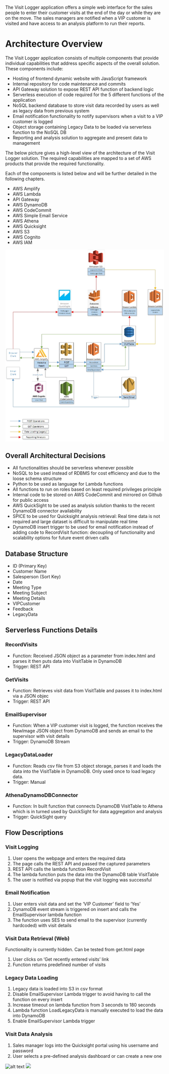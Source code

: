
The Visit Logger application offers a simple web interface for the sales people to enter their customer visits at the end of the day or while they are on the move. 
The sales managers are notified when a VIP customer is visited and have access to an analysis platform to run their reports.


# Architecture Overview

The Visit Logger application consists of multiple components that provide individual capabilities that address specific aspects of the overall solution. These components include:

-	Hosting of frontend dynamic website with JavaScript framework
-	Internal repository for code maintenance and commits
-	API Gateway solution to expose REST API function of backend logic
-	Serverless execution of code required for the 5 different functions of the application
-	NoSQL backend database to store visit data recorded by users as well as legacy data from previous system
-	Email notification functionality to notify supervisors when a visit to a VIP customer is logged
-	Object storage containing Legacy Data to be loaded via serverless function to the NoSQL DB
-	Reporting and analysis solution to aggregate and present data to management

The below picture gives a high-level view of the architecture of the Visit Logger solution. The required capabilities are mapped to a set of AWS products that provide the required functionality.

Each of the components is listed below and will be further detailed in the following chapters.

- AWS Amplify	
- AWS Lambda 	
- API Gateway	
- AWS DynamoDB	
- AWS CodeCommit	
- AWS Simple Email Service	
- AWS Athena	
- AWS Quicksight	
- AWS S3	
- AWS Cognito	
- AWS IAM	

![alt text](https://github.com/gaccad/VisitLogger/blob/main/Overall%20Architecture.jpg)


## Overall Architectural Decisions

-	All functionalities should be serverless whenever possible 
-	NoSQL to be used instead of RDBMS for cost efficiency and due to the loose schema structure
-	Python to be used as language for Lambda functions
-	All functions to run on roles based on least required privileges principle
-	Internal code to be stored on AWS CodeCommit and mirrored on Github for public access
-	AWS QuickSight to be used as analysis solution thanks to the recent DynamoDB connector availability
-	SPICE to be used for Quicksight analysis retrieval: Real time data is not required and large dataset is difficult to manipulate real time
-	DynamoDB insert trigger to be used for email notification instead of adding code to RecordVisit function: decoupling of functionality and scalability options for future event driven calls


## Database Structure

-	ID (Primary Key)
-	Customer Name
-	Salesperson (Sort Key)
-	Date
-	Meeting Type
-	Meeting Subject
-	Meeting Details
-	VIPCustomer
-	Feedback
-	LegacyData

## Serverless Functions Details

### RecordVisits
- Function: Received JSON object as a parameter from index.html and parses it then puts data into VisitTable in DynamoDB
- Trigger: REST API

### GetVisits 
- Function: Retrieves visit data from VisitTable and passes it to index.html via a JSON objec
- Trigger: REST API

### EmailSupervisor
  -	Function: When a VIP customer visit is logged, the function receives the NewImage JSON object from DynamoDB and sends an email to the supervisor with visit details
  -	Trigger: DynamoDB Stream
  
### LegacyDataLoader
  -	Function: Reads csv file from S3 object storage, parses it and loads the data into the VisitTable in DynamoDB. Only used once to load legacy data.
  -	Trigger: Manual
 
### AthenaDynamoDBConnector
- Function: In built function that connects DynamoDB VisitTable to Athena which is in turned used by QuickSight for data aggregation and analysis
-	Trigger: QuickSight query 

## Flow Descriptions

### Visit Logging

1.	User opens the webpage and enters the required data
2.	The page calls the REST API and passed the captured parameters
3.	REST API calls the lambda function RecordVisit
4.	The lambda function puts the data into the DynamoDB table VisitTable
5.	The user is notified via popup that the visit logging was successful

### Email Notification

1.	User enters visit data and set the ‘VIP Customer’ field to ‘Yes’
2.	DynamoDB event stream is triggered on insert and calls the EmailSupervisor lambda function
3.	The function uses SES to send email to the supervisor (currently hardcoded) with visit details
 

### Visit Data Retrieval (Web)

Functionality is currently hidden. Can be tested from get.html page
1.	User clicks on ‘Get recently entered visits’ link
2.	Function returns predefined number of visits

### Legacy Data Loading

1.	Legacy data is loaded into S3 in csv format
2.	Disable EmailSupervisor Lambda trigger to avoid having to call the function on every insert
3.	Increase timeout on lambda function from 3 seconds to 180 seconds
4.	Lambda function LoadLegacyData is manually executed to load the data into DynamoDB
5.	Enable EmailSupervisor Lambda trigger

### Visit Data Analysis

1.	Sales manager logs into the Quicksight portal using his username and password
2.	User selects a pre-defined analysis dashboard or can create a new one

![alt text](https://github.com/gaccad/VisitLogger/blob/main/QuickSight%20Dashboard.jpg)
![](https://komarev.com/ghpvc/?username=gaccad)

